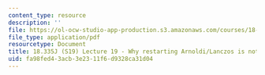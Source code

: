 ```yaml
---
content_type: resource
description: ''
file: https://ol-ocw-studio-app-production.s3.amazonaws.com/courses/18-335j-introduction-to-numerical-methods-spring-2019/fa98fed43acb3e2311f6d9328ca31d04_MIT18_335JS19_lec19.pdf
file_type: application/pdf
resourcetype: Document
title: 18.335J (S19) Lecture 19 - Why restarting Arnoldi/Lanczos is not trivial
uid: fa98fed4-3acb-3e23-11f6-d9328ca31d04
---
```

